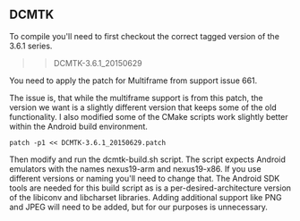 ## DCMTK

To compile you'll need to first checkout the correct tagged version of the 3.6.1 series.

>> DCMTK-3.6.1_20150629

You need to apply the patch for Multiframe from support issue 661.

  [1]: http://support.dcmtk.org/redmine/issues/661

The issue is, that while the multiframe support is from this patch, the version we want is a slightly different version that keeps some of the old functionality. I also modified some of the CMake scripts work slightly better within the Android build environment.

    patch -p1 << DCMTK-3.6.1_20150629.patch

Then modify and run the dcmtk-build.sh script. The script expects Android emulators with the names nexus19-arm and nexus19-x86. If you use different versions or naming you'll need to change that. The Android SDK tools are needed for this build script as is a per-desired-architecture version of the libiconv and libcharset libraries. Adding additional support like PNG and JPEG will need to be added, but for our purposes is unnecessary.
